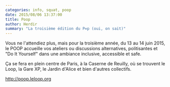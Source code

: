 ```yaml
---
categories: info, squat, poop
date: 2015/08/06 13:37:00
title: Poop
author: Herdir
summary: "La troisième édition du P∞p (oui, on sait)"
---
```


Vous ne l'attendiez plus, mais pour la troisième année, du 13 au 14 juin
2015, le POOP accueille vos ateliers ou discussions alternatives,
politisantes et "Do It Yourself" dans une ambiance inclusive, accessible
et safe.

Ça se fera en plein centre de Paris, à la Caserne de Reuilly, où se
trouvent le Loop, la Gare XP, le Jardin d'Alice et bien d'autres
collectifs.

<http://poop.leloop.org>
